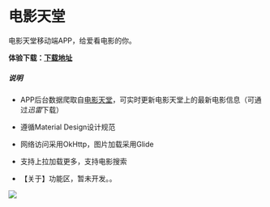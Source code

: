 # 电影天堂
电影天堂移动端APP，给爱看电影的你。

**体验下载：[下载地址](https://pan.baidu.com/s/1o7XYgzS)**

##### 说明

- APP后台数据爬取自[电影天堂](http://www.dytt8.net)，可实时更新电影天堂上的最新电影信息（可通过*迅雷*下载）


- 遵循Material Design设计规范
- 网络访问采用OkHttp，图片加载采用Glide
- 支持上拉加载更多，支持电影搜索
- 【关于】功能区，暂未开发。。

![](./images/demo1.gif)

